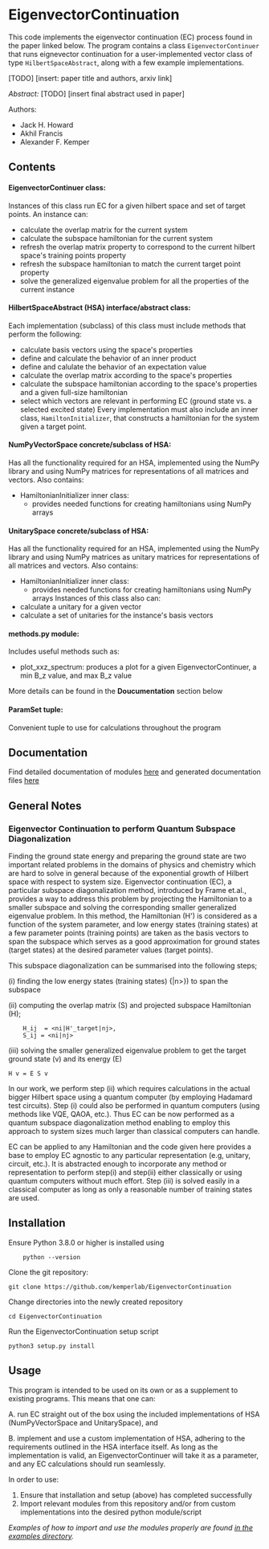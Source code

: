 # EigenvectorContinuation

This code implements the eigenvector continuation (EC) process found in the paper linked below. The program contains a class `EigenvectorContinuer` that runs eignevector continuation for a user-implemented vector class of type `HilbertSpaceAbstract`, along with a few example implementations.


[TODO] [insert: paper title and authors, arxiv link]

*Abstract:* [TODO] [insert final abstract used in paper]

Authors:

- Jack H. Howard
- Akhil Francis
- Alexander F. Kemper


## Contents

#### EigenvectorContinuer class:
Instances of this class run EC for a given hilbert space and set of target points. An instance can:
- calculate the overlap matrix for the current system
- calculate the subspace hamiltonian for the current system
- refresh the overlap matrix property to correspond to the current hilbert space's training points property
- refresh the subspace hamiltonian to match the current target point property
- solve the generalized eigenvalue problem for all the properties of the current instance

#### HilbertSpaceAbstract (HSA) interface/abstract class:
Each implementation (subclass) of this class must include methods that perform the following:
- calculate basis vectors using the space's properties
- define and calculate the behavior of an inner product
- define and calulate the behavior of an expectation value
- calculate the overlap matrix according to the space's properties
- calculate the subspace hamiltonian according to the space's properties and a given full-size hamiltonian
- select which vectors are relevant in performing EC (ground state vs. a selected excited state)
Every implementation must also include an inner class, `HamiltonInitializer`, that constructs a hamiltonian for the system given a target point.

#### NumPyVectorSpace concrete/subclass of HSA:
Has all the functionality required for an HSA, implemented using the NumPy library and using NumPy matrices for representations of all matrices and vectors. Also contains:
- HamiltonianInitializer inner class:
    - provides needed functions for creating hamiltonians using NumPy arrays

#### UnitarySpace concrete/subclass of HSA:
Has all the functionality required for an HSA, implemented using the NumPy library and using NumPy matrices as unitary matrices for representations of all matrices and vectors. Also contains:
- HamiltonianInitializer inner class:
    - provides needed functions for creating hamiltonians using NumPy arrays
Instances of this class also can:
- calculate a unitary for a given vector
- calculate a set of unitaries for the instance's basis vectors

#### methods.py module:
Includes useful methods such as: 
- plot_xxz_spectrum: produces a plot for a given EigenvectorContinuer, a min B_z value, and max B_z value

More details can be found in the **Doucumentation** section below

#### ParamSet tuple:
Convenient tuple to use for calculations throughout the program


## Documentation
Find detailed documentation of modules [here](https://github.com/kemperlab/EigenvectorContinuation/tree/main/docs/_build/html/index.html) and generated documentation files [here](https://github.com/kemperlab/EigenvectorContinuation/tree/main/docs)



## General Notes
### Eigenvector Continuation to perform Quantum Subspace Diagonalization

Finding the ground state energy and preparing the ground state are two important related problems in the domains of physics and chemistry which are hard to solve in general because of the exponential growth of Hilbert space with respect to system size. Eigenvector continuation (EC),  a particular subspace diagonalization method, introduced by Frame et.al., provides a way to address this problem by projecting  the Hamiltonian to a smaller subspace and solving the corresponding smaller generalized eigenvalue problem. In this method,  the Hamiltonian (H') is considered as a function of the system parameter, and low energy states (training states) at a few parameter points (training points) are taken as the basis vectors to span the subspace which serves as a good approximation for ground states (target states) at the desired parameter values (target points). 

This subspace diagonalization can be summarised into the following steps; 

(i) finding the low energy states (training states) {|n>}) to span the subspace 

(ii) computing the overlap matrix (S) and projected subspace Hamiltonian (H);

        H_ij  = <ni|H'_target|nj>,        
        S_ij = <ni|nj>   
(iii) solving the smaller generalized eigenvalue problem to get the target ground state (v) and its energy (E)

    H v = E S v

In our work, we perform step (ii) which requires calculations in the actual bigger Hilbert space using a quantum computer (by employing Hadamard test circuits). Step (i) could also be performed in quantum computers (using methods like VQE, QAOA, etc.). Thus EC can be now performed as a quantum subspace diagonalization method enabling to employ this approach to system sizes much larger than classical computers can handle. 

EC can be applied to any Hamiltonian and the code given here provides a base to employ EC agnostic to any particular representation (e.g, unitary, circuit, etc.). It is abstracted enough to incorporate any method or representation to perform step(i) and step(ii) either classically or using quantum computers without much effort. Step (iii) is solved easily in a classical computer as long as only a reasonable number of training states are used.
 


## Installation
Ensure Python 3.8.0 or higher is installed using
```
    python --version
```

Clone the git repository:
```
git clone https://github.com/kemperlab/EigenvectorContinuation
```

Change directories into the newly created repository
```
cd EigenvectorContinuation
```

Run the EigenvectorContinuation setup script
```
python3 setup.py install
```



## Usage
This program is intended to be used on its own or as a supplement to existing programs. This means that one can:

A. run EC straight out of the box using the included implementations of HSA (NumPyVectorSpace and UnitarySpace), and 

B. implement and use a custom implementation of HSA, adhering to the requirements outlined in the HSA interface itself. As long as the implementation is valid, an EigenvectorContinuer will take it as a parameter, and any EC calculations should run seamlessly.

In order to use:
1. Ensure that installation and setup (above) has completed successfully
2. Import relevant modules from this repository and/or from custom implementations into the desired python module/script

*Examples of how to import and use the modules properly are found [in the examples directory](https://github.com/kemperlab/EigenvectorContinuation/tree/main/examples).*
